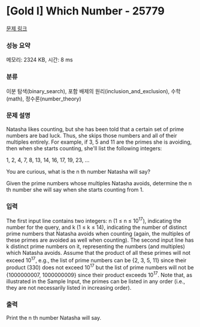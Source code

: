 # [Gold I] Which Number - 25779 

[문제 링크](https://www.acmicpc.net/problem/25779) 

### 성능 요약

메모리: 2324 KB, 시간: 8 ms

### 분류

이분 탐색(binary_search), 포함 배제의 원리(inclusion_and_exclusion), 수학(math), 정수론(number_theory)

### 문제 설명

<p>Natasha likes counting, but she has been told that a certain set of prime numbers are bad luck. Thus, she skips those numbers and all of their multiples entirely. For example, if 3, 5 and 11 are the primes she is avoiding, then when she starts counting, she'll list the following integers:</p>

<p>1, 2, 4, 7, 8, 13, 14, 16, 17, 19, 23, …</p>

<p>You are curious, what is the n th number Natasha will say?</p>

<p>Given the prime numbers whose multiples Natasha avoids, determine the n th number she will say when she starts counting from 1.</p>

### 입력 

 <p>The first input line contains two integers: n (1 ≤ n ≤ 10<sup>17</sup>), indicating the number for the query, and k (1 ≤ k ≤ 14), indicating the number of distinct prime numbers that Natasha avoids when counting (again, the multiples of these primes are avoided as well when counting). The second input line has k distinct prime numbers on it, representing the numbers (and multiples) which Natasha avoids. Assume that the product of all these primes will not exceed 10<sup>17</sup>, e.g., the list of prime numbers can be {2, 3, 5, 11} since their product (330) does not exceed 10<sup>17</sup> but the list of prime numbers will not be {1000000007, 1000000009} since their product exceeds 10<sup>17</sup>. Note that, as illustrated in the Sample Input, the primes can be listed in any order (i.e., they are not necessarily listed in increasing order).</p>

### 출력 

 <p>Print the n th number Natasha will say.</p>

